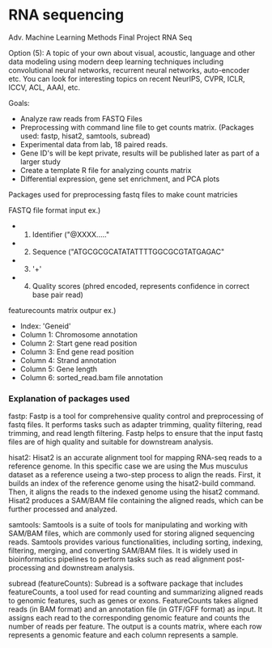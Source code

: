 # RNA sequencing
Adv. Machine Learning Methods Final Project RNA Seq

Option (5): A topic of your own about visual, acoustic, language and other data modeling using modern deep learning techniques including convolutional neural networks, recurrent neural networks, auto-encoder etc. You can look for interesting topics on recent NeurIPS, CVPR, ICLR, ICCV, ACL, AAAI, etc.

Goals:
- Analyze raw reads from FASTQ Files
- Preprocessing with command line file to get counts matrix. (Packages used: fastp, hisat2, samtools, subread)
- Experimental data from lab, 18 paired reads.
- Gene ID's will be kept private, results will be published later as part of a larger study
- Create a template R file for analyzing counts matrix
- Differential expression, gene set enrichment, and PCA plots

Packages used for preprocessing fastq files to make count matricies

FASTQ file format input ex.)
- 1) Identifier ("@XXXX....."
- 2) Sequence  ("ATGCGCGCATATATTTTGGCGCGTATGAGAC"
- 3) '+'
- 4) Quality scores (phred encoded, represents confidence in correct base pair read)


featurecounts matrix outpur ex.)
- Index: 'Geneid'
- Column 1: Chromosome annotation
- Column 2: Start gene read position
- Column 3: End gene read position
- Column 4: Strand annotation
- Column 5: Gene length
- Column 6: sorted_read.bam file annotation


### Explanation of packages used
fastp: Fastp is a tool for comprehensive quality control and preprocessing of fastq files. It performs tasks such as adapter trimming, quality filtering, read
trimming, and read length filtering. Fastp helps to ensure that the input fastq files are of high quality and suitable for downstream analysis.

hisat2: Hisat2 is an accurate alignment tool for mapping RNA-seq reads to a reference genome. In this specific case we are using the Mus musculus dataset as a reference
useing a two-step process to align the reads. First, it builds an index of the reference genome using the hisat2-build command. Then, it aligns the reads to the indexed
genome using the hisat2 command. Hisat2 produces a SAM/BAM file containing the aligned reads, which can be further processed and analyzed.

samtools: Samtools is a suite of tools for manipulating and working with SAM/BAM files, which are commonly used for storing aligned sequencing reads. Samtools provides
various functionalities, including sorting, indexing, filtering, merging, and converting SAM/BAM files. It is widely used in bioinformatics pipelines to perform tasks
such as read alignment post-processing and downstream analysis.

subread (featureCounts): Subread is a software package that includes featureCounts, a tool used for read counting and summarizing aligned reads to genomic features, such
as genes or exons. FeatureCounts takes aligned reads (in BAM format) and an annotation file (in GTF/GFF format) as input. It assigns each read to the corresponding
genomic feature and counts the number of reads per feature. The output is a counts matrix, where each row represents a genomic feature and each column represents a
sample.
